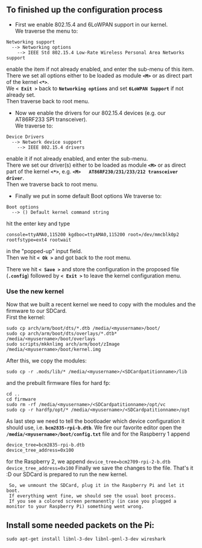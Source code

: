 ## To finished up the configuration process
* First we enable 802.15.4 and 6LoWPAN support in our kernel.  
We traverse the menu to:
```
Networking support
  --> Networking options
    --> IEEE Std 802.15.4 Low-Rate Wireless Personal Area Networks support
```
enable the item if not already enabled, and enter the sub-menu of this item.  
There we set all options either to be loaded as module **`<M>`** or as direct part of the kernel **`<*>`**.  
We **`< Exit >`** back to **`Networking options`** and set **`6LoWPAN Support`** if not already set.  
Then traverse back to root menu. 

* Now we enable the drivers for our 802.15.4 devices (e.g. our AT86RF233 SPI transceiver).  
We traverse to:
```
Device Drivers
  --> Network device support
    --> IEEE 802.15.4 drivers
```
enable it if not already enabled, and enter the sub-menu.  
There we set our driver(s) either to be loaded as module **`<M>`** or as direct part of the kernel **`<*>`**,
e.g. **`<M>   AT86RF230/231/233/212 transceiver driver`**.  
Then we traverse back to root menu.

* Finally we put in some default Boot options 
We traverse to:
```
Boot options
  --> () Default kernel command string
```
hit the enter key and type 
```
console=ttyAMA0,115200 kgdboc=ttyAMA0,115200 root=/dev/mmcblk0p2 rootfstype=ext4 rootwait
```
in the "popped-up" input field.  
Then we hit **`< Ok >`** and got back to the root menu.

There we hit **`< Save >`** and store the configuration in the proposed file (**`.config`**) followed by 
**`< Exit >`** to leave the kernel configuration menu.

### Use the new kernel
Now that we built a recent kernel we need to copy with the modules and the firmware to our SDCard.  
First the kernel:
```
sudo cp arch/arm/boot/dts/*.dtb /media/<myusername>/boot/
sudo cp arch/arm/boot/dts/overlays/*.dtb* /media/<myusername>/boot/overlays
sudo scripts/mkknlimg arch/arm/boot/zImage /media/<myusername>/boot/kernel.img
```
After this, we copy the modules:
```
sudo cp -r .mods/lib/* /media/<myusername>/<SDCardpatitionname>/lib
```
and the prebuilt firmware files for hard fp:
```
cd ..
cd firmware
sudo rm -rf /media/<myusername>/<SDCardpatitionname>/opt/vc
sudo cp -r hardfp/opt/* /media/<myusername>/<SDCardpatitionname>/opt
```

As last step we need to tell the bootloader which device configuration it should use, i.e. **`bcm2835-rpi-b.dtb`**.
We fire our favorite editor open the **`/media/<myusername>/boot/config.txt`** file and for the Raspberry 1 append
```
device_tree=bcm2835-rpi-b.dtb
device_tree_address=0x100
```
for the Raspberry 2, we append
    ```
    device_tree=bcm2709-rpi-2-b.dtb
    device_tree_address=0x100
    ```
    Finally we save the changes to the file.
    That's it :D our SDCard is prepared to run the new kernel. 
     
     So, we unmount the SDCard, plug it in the Raspberry Pi and let it boot.
     If everything went fine, we should see the usual boot process.
     If you see a colored screen permanently (in case you plugged a monitor to your Raspberry Pi) something went wrong.

## Install some needed packets on the Pi: 
```
sudo apt-get install libnl-3-dev libnl-genl-3-dev wireshark
```
